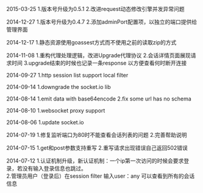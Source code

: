 2015-03-25
    1.版本号升级为0.5.1
    2.改进request动态修改引擎并发异常问题
    
2014-12-27
	1.版本号升级为0.4.7
	2.添加adminPort配置项，以独立的端口提供给管理界面

2014-12-17
	1.静态资源使用goassest方式而不使用之前的读取zip的方式
	
2014-11-08
	1.重构代理处理逻辑，改进Upgrade代理协议
	2.会话详情页面展现请求时间
	3.upgrade结束的时候也记录一条response 以方便查看何时断开连接
	
2014-09-27
    1.http session list support local filter
    
    
2014-09-14
    1.downgrade the socket.io lib
    
2014-08-14
   1.emit data with base64encode
   2.fix some url has no schema
   
2014-08-10
   1.websocket proxy support
   
2014-08-06
   1.update socket.io
   
2014-07-19
   1.修复监听端口为80时不能查看会话列表的问题
   2.完善帮助说明

2014-07-15
   1.get和post参数支持重写
   2.重写请求出现错误自己返回502错误

2014-07-12 
   1.认证机制升级，新认证机制：一个ip第一次访问的时候会要求登录，若没有输入登录信息也跳过。  
   2.管理员用户（登录后）在session filter 输入user：any 可以查看到所有的会话信息  
